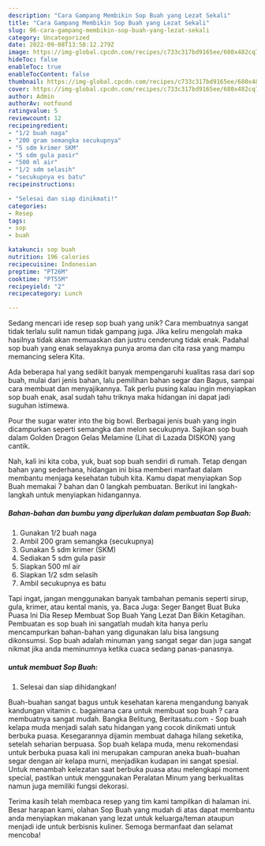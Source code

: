 ```yaml
---
description: "Cara Gampang Membikin Sop Buah yang Lezat Sekali"
title: "Cara Gampang Membikin Sop Buah yang Lezat Sekali"
slug: 96-cara-gampang-membikin-sop-buah-yang-lezat-sekali
category: Uncategorized
date: 2022-09-08T13:58:12.279Z
image: https://img-global.cpcdn.com/recipes/c733c317bd9165ee/680x482cq70/sop-buah-foto-resep-utama.jpg
hideToc: false
enableToc: true
enableTocContent: false
thumbnail: https://img-global.cpcdn.com/recipes/c733c317bd9165ee/680x482cq70/sop-buah-foto-resep-utama.jpg
cover: https://img-global.cpcdn.com/recipes/c733c317bd9165ee/680x482cq70/sop-buah-foto-resep-utama.jpg
author: Admin
authorAv: notfound
ratingvalue: 5
reviewcount: 12
recipeingredient:
- "1/2 buah naga"
- "200 gram semangka secukupnya"
- "5 sdm krimer SKM"
- "5 sdm gula pasir"
- "500 ml air"
- "1/2 sdm selasih"
- "secukupnya es batu"
recipeinstructions:

- "Selesai dan siap dinikmati!"
categories:
- Resep
tags:
- sop
- buah

katakunci: sop buah 
nutrition: 196 calories
recipecuisine: Indonesian
preptime: "PT26M"
cooktime: "PT55M"
recipeyield: "2"
recipecategory: Lunch

---
```





Sedang mencari ide resep sop buah yang unik? Cara membuatnya sangat tidak terlalu sulit namun tidak gampang juga. Jika keliru mengolah maka hasilnya tidak akan memuaskan dan justru cenderung tidak enak. Padahal sop buah yang enak selayaknya punya aroma dan cita rasa yang mampu memancing selera Kita.





Ada beberapa hal yang sedikit banyak mempengaruhi kualitas rasa dari sop buah, mulai dari jenis bahan, lalu pemilihan bahan segar dan Bagus, sampai cara membuat dan menyajikannya. Tak perlu pusing kalau ingin menyiapkan sop buah enak,      asal sudah tahu triknya maka hidangan ini dapat jadi suguhan istimewa.














Pour the sugar water into the big bowl. Berbagai jenis buah yang ingin dicampurkan seperti semangka dan melon secukupnya. Sajikan sop buah dalam Golden Dragon Gelas Melamine (Lihat di Lazada DISKON) yang cantik.






Nah, kali ini kita coba, yuk, buat sop buah sendiri di rumah. Tetap dengan bahan yang sederhana, hidangan ini bisa memberi manfaat dalam membantu menjaga kesehatan tubuh kita. Kamu dapat menyiapkan Sop Buah memakai 7 bahan dan 0 langkah pembuatan. Berikut ini langkah-langkah untuk menyiapkan hidangannya.

<!--inarticleads1-->

##### Bahan-bahan dan bumbu yang diperlukan dalam pembuatan Sop Buah:

1. Gunakan 1/2 buah naga
1. Ambil 200 gram semangka (secukupnya)
1. Gunakan 5 sdm krimer (SKM)
1. Sediakan 5 sdm gula pasir
1. Siapkan 500 ml air
1. Siapkan 1/2 sdm selasih
1. Ambil secukupnya es batu


Tapi ingat, jangan menggunakan banyak tambahan pemanis seperti sirup, gula, krimer, atau kental manis, ya. Baca Juga: Seger Banget Buat Buka Puasa Ini Dia Resep Membuat Sop Buah Yang Lezat Dan Bikin Ketagihan. Pembuatan es sop buah ini sangatlah mudah kita hanya perlu mencampurkan bahan-bahan yang digunakan lalu bisa langsung dikonsumsi. Sop buah adalah minuman yang sangat segar dan juga sangat nikmat jika anda meminumnya ketika cuaca sedang panas-panasnya. 

<!--inarticleads2-->

#####  untuk membuat Sop Buah:


1. Selesai dan siap dihidangkan!

Buah-buahan sangat bagus untuk kesehatan karena mengandung banyak kandungan vitamin c. bagaimana cara untuk membuat sop buah ? cara membuatnya sangat mudah. Bangka Belitung, Beritasatu.com - Sop buah kelapa muda menjadi salah satu hidangan yang cocok dinikmati untuk berbuka puasa. Kesegarannya dijamin membuat dahaga hilang seketika, setelah seharian berpuasa. Sop buah kelapa muda, menu rekomendasi untuk berbuka puasa kali ini merupakan campuran aneka buah-buahan segar dengan air kelapa murni, menjadikan kudapan ini sangat spesial. Untuk menambah kelezatan saat berbuka puasa atau melengkapi moment special, pastikan untuk menggunakan Peralatan Minum yang berkualitas namun juga memiliki fungsi dekorasi. 

Terima kasih telah membaca resep yang tim kami tampilkan di halaman ini. Besar harapan kami, olahan Sop Buah yang mudah di atas dapat membantu anda menyiapkan makanan yang lezat untuk keluarga/teman ataupun menjadi ide untuk berbisnis kuliner. Semoga bermanfaat dan selamat mencoba!
